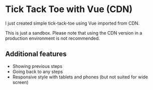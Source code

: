 # Tick Tack Toe with Vue (CDN)

I just created simple tick-tack-toe using Vue imported from CDN.

This is just a sandbox. Please note that using the CDN version in a production environment is not recommended.

## Additional features
- Showing previous steps
- Going back to any steps
- Responsive style with tablets and phones (but not suited for wide screen)
